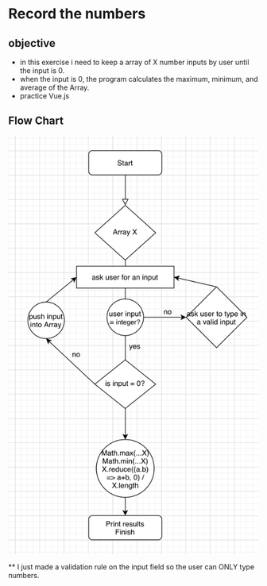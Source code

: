 # Record the numbers

## objective
* in this exercise i need to keep a array of X number inputs by user until the input is 0.
* when the input is 0, the program calculates the maximum, minimum, and average of the Array.
* practice Vue.js

## Flow Chart
![flow chart](counter_flowchart.png)

** I just made a validation rule on the input field so the user can ONLY type numbers.